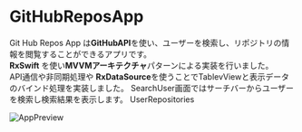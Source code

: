 # GitHubReposApp

Git Hub Repos App は**GitHubAPI**を使い、ユーザーを検索し、リポジトリの情報を閲覧することができるアプリです。  
**RxSwift** を使い**MVVMアーキテクチャ**パターンによる実装を行いました。  
API通信や非同期処理や
**RxDataSource**を使うことでTablevViewと表示データのバインド処理を実装しました。
SearchUser画面ではサーチバーからユーザーを検索し検索結果を表示します。
UserRepositories

![AppPreview](https://user-images.githubusercontent.com/52379412/108257654-76ff1000-71a2-11eb-8cbe-d3903d79adbb.gif)


